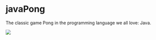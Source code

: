 # javaPong
The classic game Pong in the programming language we all love: Java.

<img src="http://canadiangeek.net/wp-content/uploads/2012/11/Pong.jpg">
